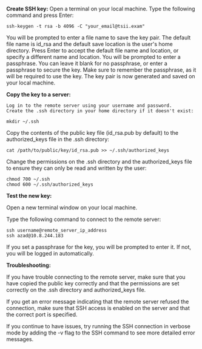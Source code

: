 


**Create SSH key:**
    Open a terminal on your local machine.
    Type the following command and press Enter:

```
ssh-keygen -t rsa -b 4096 -C "your_email@tsii.exam"
```
You will be prompted to enter a file name to save the key pair. The default file name is id_rsa and the default save location is the user's home directory. Press Enter to accept the default file name and location, or specify a different name and location.
You will be prompted to enter a passphrase. You can leave it blank for no passphrase, or enter a passphrase to secure the key. Make sure to remember the passphrase, as it will be required to use the key.
The key pair is now generated and saved on your local machine.

**Copy the key to a server:**

    Log in to the remote server using your username and password.
    Create the .ssh directory in your home directory if it doesn't exist:

```
mkdir ~/.ssh
```
Copy the contents of the public key file (id_rsa.pub by default) to the authorized_keys file in the .ssh directory:

```
cat /path/to/public/key/id_rsa.pub >> ~/.ssh/authorized_keys
```
Change the permissions on the .ssh directory and the authorized_keys file to ensure they can only be read and written by the user:

```
chmod 700 ~/.ssh
chmod 600 ~/.ssh/authorized_keys
```


**Test the new key:**

Open a new terminal window on your local machine.

Type the following command to connect to the remote server:

```
ssh username@remote_server_ip_address
ssh azad@10.8.244.183
```


If you set a passphrase for the key, you will be prompted to enter it. If not, you will be logged in automatically.

**Troubleshooting:**

If you have trouble connecting to the remote server, make sure that you have copied the public key correctly and that the permissions are set correctly on the .ssh directory and authorized_keys file.

If you get an error message indicating that the remote server refused the connection, make sure that SSH access is enabled on the server and that the correct port is specified.

If you continue to have issues, try running the SSH connection in verbose mode by adding the -v flag to the SSH command to see more detailed error messages.












